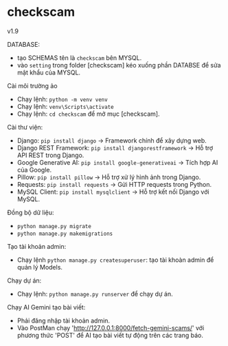 # checkscam
v1.9

DATABASE:
- tạo SCHEMAS tên là `checkscam` bên MYSQL.
- vào `setting` trong folder [checkscam] kéo xuống phần DATABSE để sửa mật khẩu của MYSQL.

Cài môi trường ảo
- Chạy lệnh: `python -m venv venv`
- Chạy lệnh: `venv\Scripts\activate`
- Chạy lệnh: `cd checkscam` để mở mục [checkscam].

Cài thư viện:
- Django: `pip install django` → Framework chính để xây dựng web.  
- Django REST Framework: `pip install djangorestframework` → Hỗ trợ API REST trong Django.  
- Google Generative AI: `pip install google-generativeai` → Tích hợp AI của Google.  
- Pillow: `pip install pillow` → Hỗ trợ xử lý hình ảnh trong Django.
- Requests: `pip install requests` → Gửi HTTP requests trong Python.
- MySQL Client: `pip install mysqlclient` → Hỗ trợ kết nối Django với MySQL.

Đồng bộ dữ liệu:
- `python manage.py migrate`
- `python manage.py makemigrations`

Tạo tài khoản admin:
- Chạy lệnh `python manage.py createsuperuser`: tạo tài khoàn admin để quản lý Models.

Chạy dự án:
- Chạy lệnh: `python manage.py runserver` để chạy dự án.

Chạy AI Gemini tạo bài viết:
- Phải đăng nhập tài khoản admin.
- Vào PostMan chạy 'http://127.0.0.1:8000/fetch-gemini-scams/' với phương thức 'POST' để AI tạo bài viết tự động trên các trang báo.

